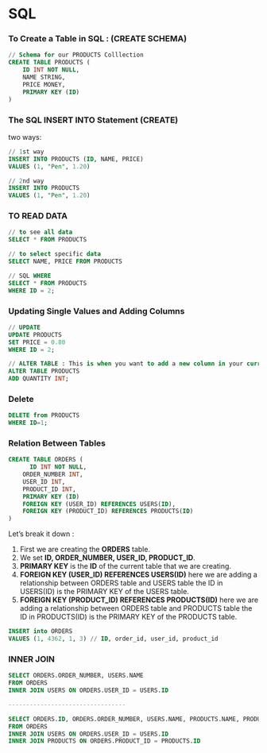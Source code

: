 # SQL

### To Create a Table in SQL : (CREATE SCHEMA)

```sql
// Schema for our PRODUCTS Colllection
CREATE TABLE PRODUCTS (
  	ID INT NOT NULL,
  	NAME STRING,
  	PRICE MONEY,
  	PRIMARY KEY (ID)
)
```

### The SQL INSERT INTO Statement (CREATE)

 two ways:

```sql
// 1st way
INSERT INTO PRODUCTS (ID, NAME, PRICE)
VALUES (1, "Pen", 1.20)

// 2nd way
INSERT INTO PRODUCTS
VALUES (1, "Pen", 1.20)
```

### TO READ DATA

```sql
// to see all data
SELECT * FROM PRODUCTS

// to select specific data
SELECT NAME, PRICE FROM PRODUCTS

// SQL WHERE
SELECT * FROM PRODUCTS
WHERE ID = 2;
```

### Updating Single Values and Adding Columns

```sql
// UPDATE
UPDATE PRODUCTS
SET PRICE = 0.80
WHERE ID = 2;

// ALTER TABLE : This is when you want to add a new column in your current table
ALTER TABLE PRODUCTS
ADD QUANTITY INT;
```

### Delete

```sql
DELETE from PRODUCTS
WHERE ID=1;
```

### Relation Between Tables

```sql
CREATE TABLE ORDERS (
      ID INT NOT NULL,
  	ORDER_NUMBER INT,
  	USER_ID INT,
  	PRODUCT_ID INT,
  	PRIMARY KEY (ID)
  	FOREIGN KEY (USER_ID) REFERENCES USERS(ID),
  	FOREIGN KEY (PRODUCT_ID) REFERENCES PRODUCTS(ID)
)
```

Let’s break it down :

1. First we are creating the **ORDERS** table.
2. We set **ID, ORDER_NUMBER, USER_ID, PRODUCT_ID**.
3. **PRIMARY KEY** is the **ID** of the current table that we are creating.
4. **FOREIGN KEY (USER_ID) REFERENCES USERS(ID)**
here we are adding a relationship between ORDERS table and USERS table
the ID in USERS(ID) is the PRIMARY KEY of the USERS table.
5. **FOREIGN KEY (PRODUCT_ID) REFERENCES PRODUCTS(ID)**
here we are adding a relationship between ORDERS table and PRODUCTS table
the ID in PRODUCTS(ID) is the PRIMARY KEY of the PRODUCTS table.

```sql
INSERT into ORDERS
VALUES (1, 4362, 1, 3) // ID, order_id, user_id, product_id
```

### INNER JOIN

```sql
SELECT ORDERS.ORDER_NUMBER, USERS.NAME
FROM ORDERS
INNER JOIN USERS ON ORDERS.USER_ID = USERS.ID

---------------------------------

SELECT ORDERS.ID, ORDERS.ORDER_NUMBER, USERS.NAME, PRODUCTS.NAME, PRODUCTS.PRICE
FROM ORDERS
INNER JOIN USERS ON ORDERS.USER_ID = USERS.ID
INNER JOIN PRODUCTS ON ORDERS.PRODUCT_ID = PRODUCTS.ID
```